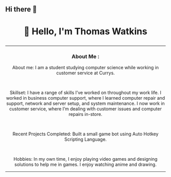 ## Hi there 👋

<div id="header" align="center">
 <h1>

  👋 Hello, I'm Thomas Watkins

 </h1>

---

### About Me :

About me: I am a student studying computer science while working in customer service at Currys.

<br>

Skillset: I have a range of skills I’ve worked on throughout my work life. I worked in business computer support, where I learned computer repair and support, network and server setup, and system maintenance.
I now work in customer service, where I’m dealing with customer issues and computer repairs in-store.

<br>

Recent Projects Completed: Built a small game bot using Auto Hotkey Scripting Language.

<br>

Hobbies: In my own time, I enjoy playing video games and designing solutions to help me in games. I enjoy watching anime and drawing.


---

